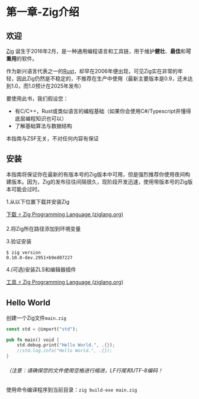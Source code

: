# 第一章-Zig介绍

## 欢迎

[Zig](https://ziglang.org/) 诞生于2016年2月，是一种通用编程语言和工具链，用于维护**健壮**、**最佳**和**可重用**的软件。

作为新兴语言代表之一的[Rust](https://rust-lang.org/)，却早在2006年便出现，可见Zig实在非常的年轻，因此Zig仍然是不稳定的，不推荐在生产中使用（最新主要版本是0.9，还未达到1.0，而1.0预计在2025年发布）

要使用此书，我们假设您：

- 有C/C++，Rust或类似语言的编程基础（如果你会使用C#/Typescript并懂得底层编程知识也可以）
- 了解基础算法与数据结构

本指南与ZSF无关，不对任何内容有保证

## 安装

本指南将保证你在最新的有版本号的Zig版本中可用，但是强烈推荐你使用夜间构建版本。因为，Zig的发布往往间隔很久，现阶段开发迅速，使用带版本号的Zig版本可能会过时。

1.从以下位置下载并安装Zig

[下载 ⚡ Zig Programming Language (ziglang.org)](https://ziglang.org/zh/download/)

2.将Zig所在路径添加到环境变量

3.验证安装

```
$ zig version
0.10.0-dev.2951+b9ed07227
```

4.(可选)安装ZLS和编辑器插件

[工具 ⚡ Zig Programming Language (ziglang.org)](https://ziglang.org/zh/learn/tools/)

## Hello World

创建一个Zig文件`main.zig`

```rust
const std = @import("std");

pub fn main() void {
    std.debug.print("Hello World.", .{});
    //std.log.info("Hello World.", .{});
}
```

###### （注意：请确保您的文件使用空格进行缩进，LF行尾和UTF-8编码！

使用命令编译程序到当前目录：`zig build-exe main.zig`